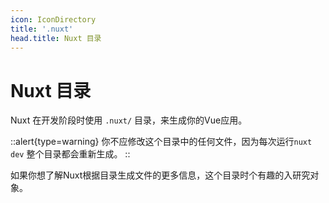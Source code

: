 ```yaml
---
icon: IconDirectory
title: '.nuxt'
head.title: Nuxt 目录
---
```



# Nuxt 目录

Nuxt 在开发阶段时使用 `.nuxt/` 目录，来生成你的Vue应用。

::alert{type=warning}
你不应修改这个目录中的任何文件，因为每次运行`nuxt dev` 整个目录都会重新生成。
::

如果你想了解Nuxt根据目录生成文件的更多信息，这个目录时个有趣的入研究对象。

